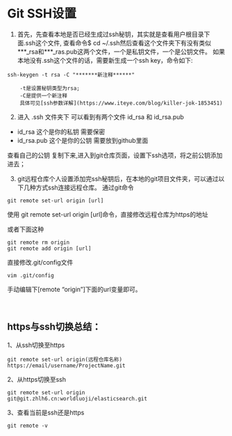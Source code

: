 # Git SSH设置
1. 首先，先查看本地是否已经生成过ssh秘钥，其实就是查看用户根目录下面.ssh这个文件, 查看命令$ cd ~/.ssh然后查看这个文件夹下有没有类似***_rsa和***_ras.pub这两个文件，一个是私钥文件，一个是公钥文件。
如果本地没有.ssh这个文件的话，需要新生成一个ssh key，命令如下:
```
ssh-keygen -t rsa -C "*******新注释******"

	-t是设置秘钥类型为rsa;
	-C是提供一个新注释
	具体可见[ssh参数详解](https://www.iteye.com/blog/killer-jok-1853451)
```

2. 进入 .ssh 文件夹下 可以看到有两个文件 id_rsa 和 id_rsa.pub
- id_rsa 这个是你的私钥 需要保密
- id_rsa.pub 这个是你的公钥 需要放到github里面

查看自己的公钥 复制下来,进入到git仓库页面，设置下ssh选项，将之前公钥添加进去；

3. git远程仓库个人设置添加完ssh秘钥后，在本地的git项目文件夹，可以通过以下几种方式ssh连接远程仓库。
通过git命令
```
git remote set-url origin [url]
```
使用 git remote set-url origin [url]命令，直接修改远程仓库为https的地址

或者下面这种
```
git remote rm origin
git remote add origin [url]
```
直接修改.git/config文件
```
vim .git/config
```
手动编辑下[remote “origin”]下面的url变量即可。

<br>

## https与ssh切换总结：

1、从ssh切换至https
```
git remote set-url origin(远程仓库名称) https://email/username/ProjectName.git
```

2、从https切换至ssh
```
git remote set-url origin git@git.zhlh6.cn:worldluoji/elasticsearch.git
```

3、查看当前是ssh还是https
```
git remote -v
```